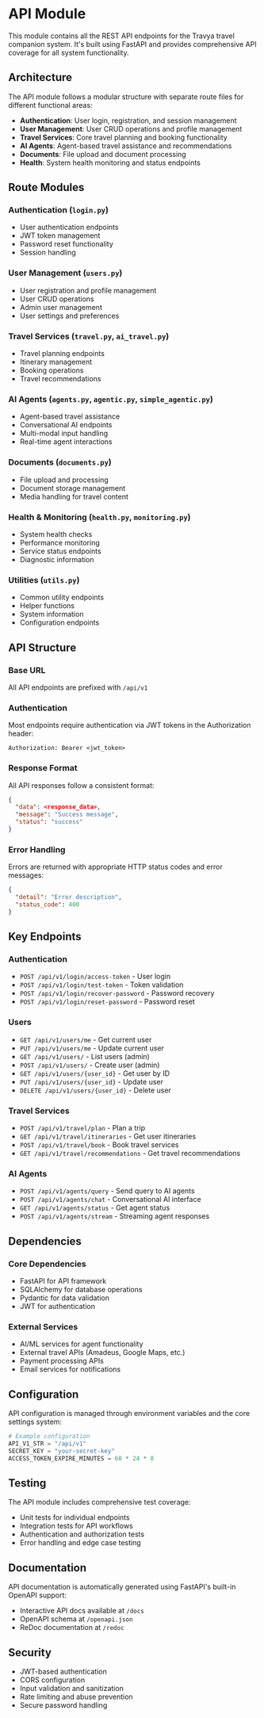 # API Module

This module contains all the REST API endpoints for the Travya travel companion system. It's built using FastAPI and provides comprehensive API coverage for all system functionality.

## Architecture

The API module follows a modular structure with separate route files for different functional areas:

- **Authentication**: User login, registration, and session management
- **User Management**: User CRUD operations and profile management
- **Travel Services**: Core travel planning and booking functionality
- **AI Agents**: Agent-based travel assistance and recommendations
- **Documents**: File upload and document processing
- **Health**: System health monitoring and status endpoints

## Route Modules

### Authentication (`login.py`)
- User authentication endpoints
- JWT token management
- Password reset functionality
- Session handling

### User Management (`users.py`)
- User registration and profile management
- User CRUD operations
- Admin user management
- User settings and preferences

### Travel Services (`travel.py`, `ai_travel.py`)
- Travel planning endpoints
- Itinerary management
- Booking operations
- Travel recommendations

### AI Agents (`agents.py`, `agentic.py`, `simple_agentic.py`)
- Agent-based travel assistance
- Conversational AI endpoints
- Multi-modal input handling
- Real-time agent interactions

### Documents (`documents.py`)
- File upload and processing
- Document storage management
- Media handling for travel content

### Health & Monitoring (`health.py`, `monitoring.py`)
- System health checks
- Performance monitoring
- Service status endpoints
- Diagnostic information

### Utilities (`utils.py`)
- Common utility endpoints
- Helper functions
- System information
- Configuration endpoints

## API Structure

### Base URL
All API endpoints are prefixed with `/api/v1`

### Authentication
Most endpoints require authentication via JWT tokens in the Authorization header:
```
Authorization: Bearer <jwt_token>
```

### Response Format
All API responses follow a consistent format:
```json
{
  "data": <response_data>,
  "message": "Success message",
  "status": "success"
}
```

### Error Handling
Errors are returned with appropriate HTTP status codes and error messages:
```json
{
  "detail": "Error description",
  "status_code": 400
}
```

## Key Endpoints

### Authentication
- `POST /api/v1/login/access-token` - User login
- `POST /api/v1/login/test-token` - Token validation
- `POST /api/v1/login/recover-password` - Password recovery
- `POST /api/v1/login/reset-password` - Password reset

### Users
- `GET /api/v1/users/me` - Get current user
- `PUT /api/v1/users/me` - Update current user
- `GET /api/v1/users/` - List users (admin)
- `POST /api/v1/users/` - Create user (admin)
- `GET /api/v1/users/{user_id}` - Get user by ID
- `PUT /api/v1/users/{user_id}` - Update user
- `DELETE /api/v1/users/{user_id}` - Delete user

### Travel Services
- `POST /api/v1/travel/plan` - Plan a trip
- `GET /api/v1/travel/itineraries` - Get user itineraries
- `POST /api/v1/travel/book` - Book travel services
- `GET /api/v1/travel/recommendations` - Get travel recommendations

### AI Agents
- `POST /api/v1/agents/query` - Send query to AI agents
- `POST /api/v1/agents/chat` - Conversational AI interface
- `GET /api/v1/agents/status` - Get agent status
- `POST /api/v1/agents/stream` - Streaming agent responses

## Dependencies

### Core Dependencies
- FastAPI for API framework
- SQLAlchemy for database operations
- Pydantic for data validation
- JWT for authentication

### External Services
- AI/ML services for agent functionality
- External travel APIs (Amadeus, Google Maps, etc.)
- Payment processing APIs
- Email services for notifications

## Configuration

API configuration is managed through environment variables and the core settings system:

```python
# Example configuration
API_V1_STR = "/api/v1"
SECRET_KEY = "your-secret-key"
ACCESS_TOKEN_EXPIRE_MINUTES = 60 * 24 * 8
```

## Testing

The API module includes comprehensive test coverage:

- Unit tests for individual endpoints
- Integration tests for API workflows
- Authentication and authorization tests
- Error handling and edge case testing

## Documentation

API documentation is automatically generated using FastAPI's built-in OpenAPI support:

- Interactive API docs available at `/docs`
- OpenAPI schema at `/openapi.json`
- ReDoc documentation at `/redoc`

## Security

- JWT-based authentication
- CORS configuration
- Input validation and sanitization
- Rate limiting and abuse prevention
- Secure password handling
